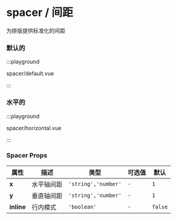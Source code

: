 # spacer / 间距

为排版提供标准化的间距

### 默认的

:::playground

spacer/default.vue

:::

### 水平的

:::playground

spacer/horizontal.vue

:::

### Spacer Props

| 属性       | 描述       | 类型                | 可选值 | 默认    |
| ---------- | ---------- | ------------------- | ------ | ------- |
| **x**      | 水平轴间距 | `'string','number'` | `-`    | `1`     |
| **y**      | 垂直轴间距 | `'string','number'` | `-`    | `1`     |
| **inline** | 行内模式   | `'boolean'`         | `-`    | `false` |
